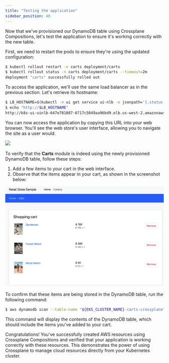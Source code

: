 ```yaml
---
title: "Testing the application"
sidebar_position: 40
---
```


Now that we've provisioned our DynamoDB table using Crossplane Compositions, let's test the application to ensure it's working correctly with the new table.

First, we need to restart the pods to ensure they're using the updated configuration:

```bash
$ kubectl rollout restart -n carts deployment/carts
$ kubectl rollout status -n carts deployment/carts --timeout=2m
deployment "carts" successfully rolled out
```

To access the application, we'll use the same load balancer as in the previous section. Let's retrieve its hostname:

```bash
$ LB_HOSTNAME=$(kubectl -n ui get service ui-nlb -o jsonpath='{.status.loadBalancer.ingress[*].hostname}{"\n"}')
$ echo "http://$LB_HOSTNAME"
http://k8s-ui-uinlb-647e781087-6717c5049aa96bd9.elb.us-west-2.amazonaws.com
```

You can now access the application by copying this URL into your web browser. You'll see the web store's user interface, allowing you to navigate the site as a user would.

<Browser url="http://k8s-ui-uinlb-a9797f0f61.elb.us-west-2.amazonaws.com">
<img src={require('@site/static/img/sample-app-screens/home.webp').default}/>
</Browser>

To verify that the **Carts** module is indeed using the newly provisioned DynamoDB table, follow these steps:

1. Add a few items to your cart in the web interface.
2. Observe that the items appear in your cart, as shown in the screenshot below:

![Cart screenshot showing added items](../assets/cart-items-present.webp)

To confirm that these items are being stored in the DynamoDB table, run the following command:

```bash
$ aws dynamodb scan --table-name "${EKS_CLUSTER_NAME}-carts-crossplane"
```

This command will display the contents of the DynamoDB table, which should include the items you've added to your cart.

Congratulations! You've successfully created AWS resources using Crossplane Compositions and verified that your application is working correctly with these resources. This demonstrates the power of using Crossplane to manage cloud resources directly from your Kubernetes cluster.

